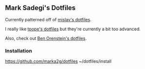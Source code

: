 ## Mark Sadegi's Dotfiles

Currently patterned off of [mislav's dotfiles](https://github.com/mislav/dotfiles).

I really like [tpope's dotfiles](https://github.com/tpope/tpope) but they're currently a bit too advanced.

Also, check out [Ben Orenstein's dotfiles](https://github.com/r00k/dotfiles).


### Installation
https://github.com/marka2g/dotfiles ~/dotfiles/install
